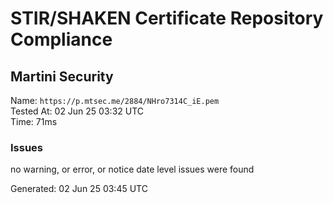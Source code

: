 # STIR/SHAKEN Certificate Repository Compliance

## Martini Security

Name: `https://p.mtsec.me/2884/NHro7314C_iE.pem`\
Tested At: 02 Jun 25 03:32 UTC\
Time: 71ms

### Issues

no warning, or error, or notice date level issues were found

Generated: 02 Jun 25 03:45 UTC